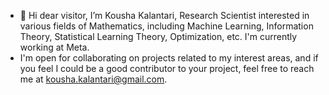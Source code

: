 - 👋 Hi dear visitor, I’m Kousha Kalantari, Research Scientist interested in various fields of Mathematics, including Machine Learning, Information Theory, Statistical Learning Theory, Optimization, etc. I'm currently working at Meta.
- I'm open for collaborating on projects related to my interest areas, and if you feel I could be a good contributor to your project, feel free to reach me at kousha.kalantari@gmail.com.<!---
kousha123/kousha123 is a ✨ special ✨ repository because its `README.md` (this file) appears on your GitHub profile.
You can click the Preview link to take a look at your changes.
--->
